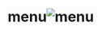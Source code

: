 # menu![menu](https://user-images.githubusercontent.com/118936238/208680551-e56ecb16-ba0b-41db-ac0a-11f8fb30614f.gif)

